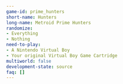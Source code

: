 ```yaml
---
game-id: prime_hunters
short-name: Hunters
long-name: Metroid Prime Hunters
randomize:
- Everything
- Nothing
need-to-play:
- A Nintendo Virtual Boy
- Your original Virtual Boy Game Cartridge
multiworld: false
development-state: source
faq: []
---
```

